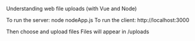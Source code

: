 Understanding web file uploads (with Vue and Node)

To run the server: node nodeApp.js
To run the client: http://localhost:3000

Then choose and upload files
Files will appear in /uploads